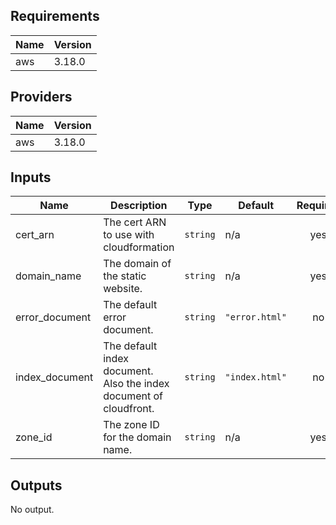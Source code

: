 ## Requirements

| Name | Version |
|------|---------|
| aws | 3.18.0 |

## Providers

| Name | Version |
|------|---------|
| aws | 3.18.0 |

## Inputs

| Name | Description | Type | Default | Required |
|------|-------------|------|---------|:--------:|
| cert\_arn | The cert ARN to use with cloudformation | `string` | n/a | yes |
| domain\_name | The domain of the static website. | `string` | n/a | yes |
| error\_document | The default error document. | `string` | `"error.html"` | no |
| index\_document | The default index document. Also the index document of cloudfront. | `string` | `"index.html"` | no |
| zone\_id | The zone ID for the domain name. | `string` | n/a | yes |

## Outputs

No output.

